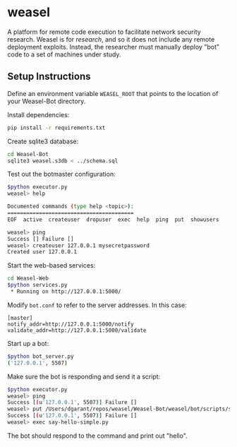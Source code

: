 weasel
======

A platform for remote code execution to facilitate network security research. 
Weasel is for *research*, and so it does not include any remote deployment exploits.
Instead, the researcher must manually deploy "bot" code to a set of machines under study.


Setup Instructions
-----------------

Define an environment variable `WEASEL_ROOT` that points to the location of your Weasel-Bot directory.

Install dependencies:
```bash
pip install -r requirements.txt
```

Create sqlite3 database:
```bash
cd Weasel-Bot
sqlite3 weasel.s3db < ../schema.sql
```

Test out the botmaster configuration:
```bash
$python executor.py
weasel> help

Documented commands (type help <topic>):
========================================
EOF  active  createuser  dropuser  exec  help  ping  put  showusers

weasel> ping
Success [] Failure []
weasel> createuser 127.0.0.1 mysecretpassword
Created user 127.0.0.1
```


Start the web-based services:
```bash
cd Weasel-Web
$python services.py
 * Running on http://127.0.0.1:5000/
```

Modify `bot.conf` to refer to the server addresses. In this case:
```
[master]
notify_addr=http://127.0.0.1:5000/notify
validate_addr=http://127.0.0.1:5000/validate
```

Start up a bot:
```bash
$python bot_server.py
('127.0.0.1', 5507)
```

Make sure the bot is responding and send it a script:
```bash
$python executor.py
weasel> ping
Success [(u'127.0.0.1', 5507)] Failure []
weasel> put /Users/dgarant/repos/weasel/Weasel-Bot/weasel/bot/scripts/say-hello-simple.py
Success [(u'127.0.0.1', 5507)] Failure []
weasel> exec say-hello-simple.py
```

The bot should respond to the command and print out "hello".


